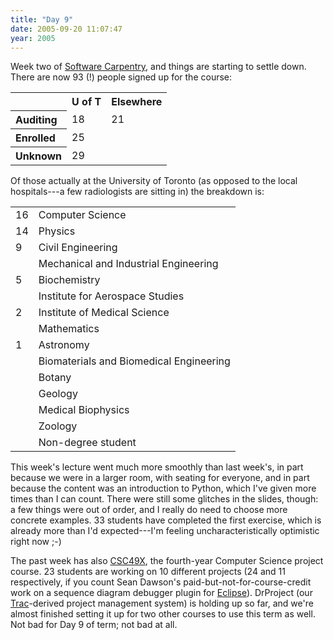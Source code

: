 ```yaml
---
title: "Day 9"
date: 2005-09-20 11:07:47
year: 2005
---
```

Week two of <a href="http://www.third-bit.com/swc">Software Carpentry</a>, and things are starting to settle down.  There are now 93 (!) people signed up for the course:
<table cellpadding="3">
<tr>
<th></th>
<th>U of T</th>
<th>Elsewhere</th>
</tr>
<tr>
<th align="left">Auditing</th>
<td>18</td>
<td>21</td>
</tr>
<tr>
<th align="left">Enrolled</th>
<td>25</td>
<td>&nbsp;</td>
</tr>
<tr>
<th align="left">Unknown</th>
<td>29</td>
<td>&nbsp;</td>
</tr>
</table>
Of those actually at the University of Toronto (as opposed to the
local hospitals---a few radiologists are sitting in) the breakdown
is:
<table cellpadding="3">
<tr>
<td>16</td>
<td>Computer Science</td>
</tr>
<tr>
<td>14</td>
<td>Physics</td>
</tr>
<tr>
<td>9</td>
<td>Civil Engineering</td>
</tr>
<tr>
<td>&nbsp;</td>
<td>Mechanical and Industrial Engineering</td>
</tr>
<tr>
<td>5</td>
<td>Biochemistry</td>
</tr>
<tr>
<td>&nbsp;</td>
<td>Institute for Aerospace Studies</td>
</tr>
<tr>
<td>2</td>
<td>Institute of Medical Science</td>
</tr>
<tr>
<td>&nbsp;</td>
<td>Mathematics</td>
</tr>
<tr>
<td>1</td>
<td>Astronomy</td>
</tr>
<tr>
<td>&nbsp;</td>
<td>Biomaterials and Biomedical Engineering</td>
</tr>
<tr>
<td>&nbsp;</td>
<td>Botany</td>
</tr>
<tr>
<td>&nbsp;</td>
<td>Geology</td>
</tr>
<tr>
<td>&nbsp;</td>
<td>Medical Biophysics</td>
</tr>
<tr>
<td>&nbsp;</td>
<td>Zoology</td>
</tr>
<tr>
<td>&nbsp;</td>
<td>Non-degree student</td>
</tr>
</table>
This week's lecture went much more smoothly than last week's, in
part because we were in a larger room, with seating for everyone, and
in part because the content was an introduction to Python, which I've
given more times than I can count.  There were still some glitches in
the slides, though: a few things were out of order, and I really do
need to choose more concrete examples.  33 students have completed the
first exercise, which is already more than I'd expected---I'm feeling
uncharacteristically optimistic right now ;-)

The past week has also <a href="https://wwwcgi.cdf.utoronto.ca/~cs494hf/cgi-bin/argon.cgi">CSC49X</a>, the fourth-year Computer Science project course.  23 students are working on 10 different projects (24 and 11 respectively, if you count
Sean Dawson's paid-but-not-for-course-credit work on a sequence diagram debugger plugin for <a href="http://www.eclipse.org">Eclipse</a>).  DrProject (our <a href="http://projects.edgewall.com/trac">Trac</a>-derived project management system) is holding up so far, and we're almost finished setting it up for two other courses to use this term as well.  Not bad for Day 9 of term; not bad at all.
